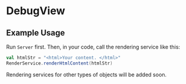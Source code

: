 # DebugView

## Example Usage

Run `Server` first. Then, in your code, call the rendering service like this:

```scala
val htmlStr = "<html>Your content. </html>"
RenderService.renderHtmlContent(htmlStr)
```

Rendering services for other types of objects will be added soon.